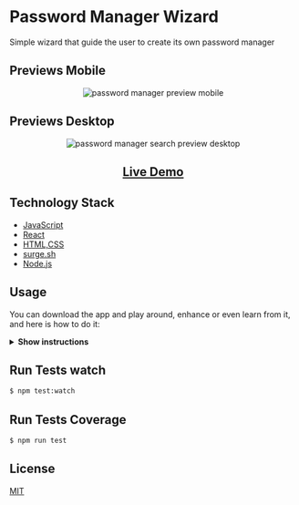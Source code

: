 # Password Manager Wizard

Simple wizard that guide the user to create its own password manager

## Previews Mobile

<p align="center">
<img src="https://i.imgur.com/ESC50SB.gif"
  alt="password manager preview mobile"
  >
</p>

## Previews Desktop

<p align="center">
<img src="https://i.imgur.com/gE2dLWw.gif"
  alt="password manager search preview desktop"
  >
</p>

<h2 align="center"><a  href="http://ob-password-manager.surge.sh">Live Demo</a></h2>

## Technology Stack

- [JavaScript](https://en.wikipedia.org/wiki/JavaScript)
- [React](https://reactjs.org/)
- [HTML,CSS](<https://en.wikipedia.org/wiki/HTML#:~:text=Hypertext%20Markup%20Language%20(HTML)%20is,scripting%20languages%20such%20as%20JavaScript>)
- [surge.sh](https://surge.sh/)
- [Node.js](https://nodejs.org/en/)

## Usage

You can download the app and play around, enhance or even learn from it, and here is how to do it:

<details><summary><b>Show instructions</b></summary>

1.  Clone the repo:

    ```sh
    $ git clone https://github.com/luigi055/password-manager.git
    ```

2.  Install package.json dependencies:

    ```sh
    $ npm install
    ```

3.  start the app 😃:

    ```sh
    $ npm start
    ```

    </details>

## Run Tests watch

```sh
$ npm test:watch
```

## Run Tests Coverage

```sh
$ npm run test
```

## License

[MIT](https://choosealicense.com/licenses/mit/)
